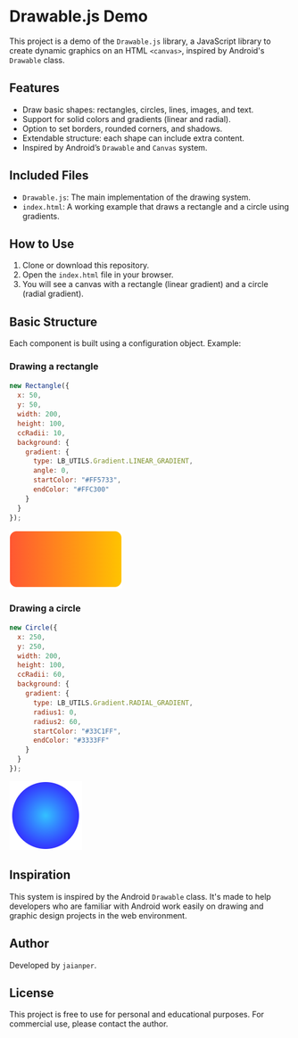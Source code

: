 
# Drawable.js Demo

This project is a demo of the `Drawable.js` library, a JavaScript library to create dynamic graphics on an HTML `<canvas>`, inspired by Android's `Drawable` class.

## Features

- Draw basic shapes: rectangles, circles, lines, images, and text.
- Support for solid colors and gradients (linear and radial).
- Option to set borders, rounded corners, and shadows.
- Extendable structure: each shape can include extra content.
- Inspired by Android’s `Drawable` and `Canvas` system.

## Included Files

- `Drawable.js`: The main implementation of the drawing system.
- `index.html`: A working example that draws a rectangle and a circle using gradients.

## How to Use

1. Clone or download this repository.
2. Open the `index.html` file in your browser.
3. You will see a canvas with a rectangle (linear gradient) and a circle (radial gradient).

## Basic Structure

Each component is built using a configuration object. Example:

### Drawing a rectangle

```js
new Rectangle({
  x: 50,
  y: 50,
  width: 200,
  height: 100,
  ccRadii: 10,
  background: {
    gradient: {
      type: LB_UTILS.Gradient.LINEAR_GRADIENT,
      angle: 0,
      startColor: "#FF5733",
      endColor: "#FFC300"
    }
  }
});
```

![Rectangle](examples/Rectangle.png)

### Drawing a circle

```js
new Circle({
  x: 250,
  y: 250,
  width: 200,
  height: 100,
  ccRadii: 60,
  background: {
    gradient: {
      type: LB_UTILS.Gradient.RADIAL_GRADIENT,
      radius1: 0,
      radius2: 60,
      startColor: "#33C1FF",
      endColor: "#3333FF"
    }
  }
});
```

![Circle](examples/Circle.png)

## Inspiration

This system is inspired by the Android `Drawable` class. It's made to help developers who are familiar with Android work easily on drawing and graphic design projects in the web environment.

## Author

Developed by `jaianper`.

## License

This project is free to use for personal and educational purposes. For commercial use, please contact the author.
